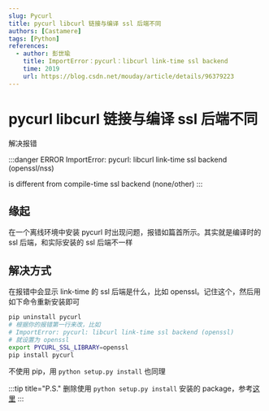 ```yaml
---
slug: Pycurl 
title: pycurl libcurl 链接与编译 ssl 后端不同
authors: [Castamere]
tags: [Python]
references:
  - author: 彭世瑜
    title: ImportError：pycurl：libcurl link-time ssl backend
    time: 2019
    url: https://blog.csdn.net/mouday/article/details/96379223
---
```


# pycurl libcurl 链接与编译 ssl 后端不同

解决报错

:::danger ERROR
ImportError: pycurl: libcurl link-time ssl backend (openssl/nss)

is different from compile-time ssl backend (none/other)
:::

<!-- truncate -->

## 缘起

在一个离线环境中安装 pycurl 时出现问题，报错如篇首所示。其实就是编译时的 ssl 后端，和实际安装的 ssl 后端不一样

## 解决方式

在报错中会显示 link-time 的 ssl 后端是什么，比如 openssl。记住这个，然后用如下命令重新安装即可

```bash 
pip uninstall pycurl
# 根据你的报错第一行来改，比如 
# ImportError: pycurl: libcurl link-time ssl backend (openssl) 
# 就设置为 openssl
export PYCURL_SSL_LIBRARY=openssl 
pip install pycurl
```

不使用 pip，用 `python setup.py install` 也同理

:::tip title="P.S."
删除使用 `python setup.py install` 安装的 package，参考[这里](/docs/Python/Basic#targz)
:::